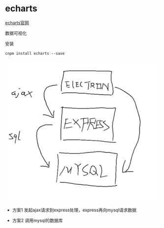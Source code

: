 # echarts

[echarts官网](https://echarts.baidu.com/)

数据可视化

安装
```
cnpm install echarts --save
```

<img src="./1.png">

- 方案1 发起ajax请求到express处理，express再向mysql请求数据

- 方案2 调用mysql的数据库